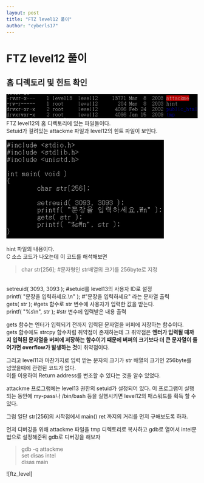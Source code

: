```yaml
---
layout: post
title: "FTZ level12 풀이"
author: "cyberls17"
---
```


# FTZ level12 풀이

## 홈 디렉토리 및 힌트 확인
![ftz_level12_home_list](/images\ftz_level12_home_list.PNG)<br>
FTZ level12의 홈 디렉토리에 있는 파일들이다.<br>
Setuid가 걸려있는 attackme 파일과 level12의 힌트 파일이 보인다.<br>

![ftz_level12_cat_hint](/images\ftz_level12_cat_hint.PNG)<br>

hint 파일의 내용이다.<br>
C 소스 코드가 나오는데 이 코드를 해석해보면

> char str[256]; #문자형인 str배열의 크기를 256byte로 지정<br>
<br>
setreuid( 3093, 3093 ); #setuid를 level13의 사용자 ID로 설정<br>
printf( "문장을 입력하세요.\n" ); #"문장을 입력하세요" 라는 문자열 출력<br>
gets( str ); #gets 함수로 str 변수에 사용자가 입력한 값을 받는다.<br>
printf( "%s\n", str ); #str 변수에 입력받은 내용 출력<br>

gets 함수는 엔터가 입력되기 전까지 입력된 문자열을 버퍼에 저장하는 함수이다.<br>
gets 함수에도 strcpy 함수처럼 취약점이 존재하는데 그 취약점은 **엔터가 입력될 때까지 입력된 문자열을 버퍼에 저장하는 함수이기 때문에 버퍼의 크기보다 더 큰 문자열이 들어가면 overflow가 발생하는 것**이 취약점이다.<br>

그리고 level11과 마찬가지로 입력 받는 문자의 크기가 str 배열의 크기인 256byte를 넘었을때에 관련된 코드가 없다.<br>
이를 이용하여 Return address를 변조할 수 있다는 것을 알수 있었다.<br>

attackme 프로그램에는 level13 권한의 setuid가 설정되어 있다. 이 프로그램이 실행되는 동안에 my-pass나 /bin/bash 등을 실행시키면 level12의 패스워드를 획득 할 수 있다.<br>

그럼 일단 str[256]의 시작점에서 main() ret 까지의 거리를 먼저 구해보도록 하자.

먼저 디버깅을 위해 attackme 파일을 tmp 디렉토리로 복사하고 gdb로 열어서 intel문법으로 설정해준뒤 gdb로 디버깅을 해보자<br>

>gdb -q attackme<br>
set disas intel<br>
disas main<br>

![ftz_level]

